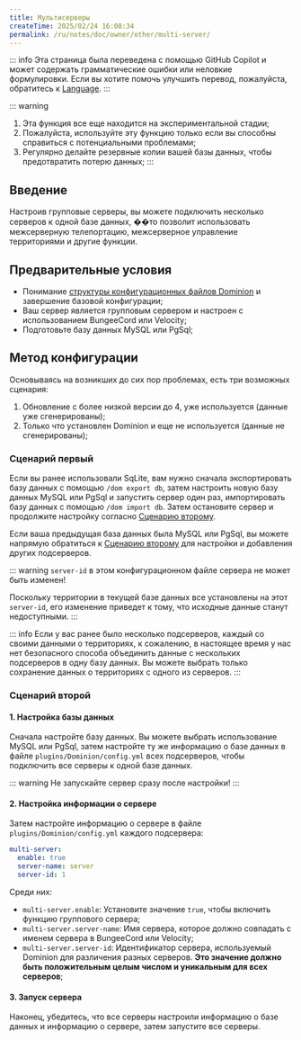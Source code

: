 ```yaml
---
title: Мультисерверы
createTime: 2025/02/24 16:08:34
permalink: /ru/notes/doc/owner/other/multi-server/
---
```


::: info
Эта страница была переведена с помощью GitHub Copilot и может содержать грамматические ошибки или неловкие формулировки.
Если вы хотите помочь улучшить перевод, пожалуйста, обратитесь к [Language](/ru/notes/doc/owner/config-ref/languages/).
:::

::: warning
1. Эта функция все еще находится на экспериментальной стадии;
2. Пожалуйста, используйте эту функцию только если вы способны справиться с потенциальными проблемами;
3. Регулярно делайте резервные копии вашей базы данных, чтобы предотвратить потерю данных;
:::

## Введение

Настроив групповые серверы, вы можете подключить несколько серверов к одной базе данных, ��то позволит использовать
межсерверную телепортацию, межсерверное управление территориями и другие функции.

## Предварительные условия

- Понимание [структуры конфигурационных файлов Dominion](/ru/notes/doc/owner/config-ref/overview/) и завершение
  базовой конфигурации;
- Ваш сервер является групповым сервером и настроен с использованием BungeeCord или Velocity;
- Подготовьте базу данных MySQL или PgSql;

## Метод конфигурации

Основываясь на возникших до сих пор проблемах, есть три возможных сценария:

1. Обновление с более низкой версии до 4, уже используется (данные уже сгенерированы);
2. Только что установлен Dominion и еще не используется (данные не сгенерированы);

### Сценарий первый

Если вы ранее использовали SqLite, вам нужно сначала экспортировать базу данных с помощью `/dom export db`, затем настроить
новую базу данных MySQL или PgSql и запустить сервер один раз,
импортировать базу данных с помощью `/dom import db`.
Затем остановите сервер и продолжите настройку согласно [Сценарию второму](#Scenario-Two).

Если ваша предыдущая база данных была MySQL или PgSql, вы можете напрямую обратиться к [Сценарию второму](#Scenario-Two) для настройки
и добавления других подсерверов.

::: warning
`server-id` в этом конфигурационном файле сервера не может быть изменен!

Поскольку территории в текущей базе данных все установлены на этот `server-id`, его изменение приведет к тому, что исходные
данные станут недоступными.
:::

::: info
Если у вас ранее было несколько подсерверов, каждый со своими данными о территориях, к сожалению, в настоящее время у нас нет
безопасного способа объединить данные с нескольких подсерверов в одну базу данных.
Вы можете выбрать только сохранение данных о территориях с одного из серверов.
:::

### Сценарий второй

#### 1. Настройка базы данных

Сначала настройте базу данных. Вы можете выбрать использование MySQL или PgSql, затем настройте ту же информацию о базе данных
в файле `plugins/Dominion/config.yml` всех подсерверов, чтобы подключить все серверы к одной базе данных.

::: warning
Не запускайте сервер сразу после настройки!
:::

#### 2. Настройка информации о сервере

Затем настройте информацию о сервере в файле `plugins/Dominion/config.yml` каждого подсерверa:

```yaml
multi-server:
  enable: true
  server-name: server
  server-id: 1
```

Среди них:

- `multi-server.enable`: Установите значение `true`, чтобы включить функцию группового сервера;
- `multi-server.server-name`: Имя сервера, которое должно совпадать с именем сервера в BungeeCord или Velocity;
- `multi-server.server-id`: Идентификатор сервера, используемый Dominion для различения разных серверов. **Это значение должно быть положительным целым числом и уникальным для всех серверов**;

#### 3. Запуск сервера

Наконец, убедитесь, что все серверы настроили информацию о базе данных и информацию о сервере, затем запустите все серверы.

